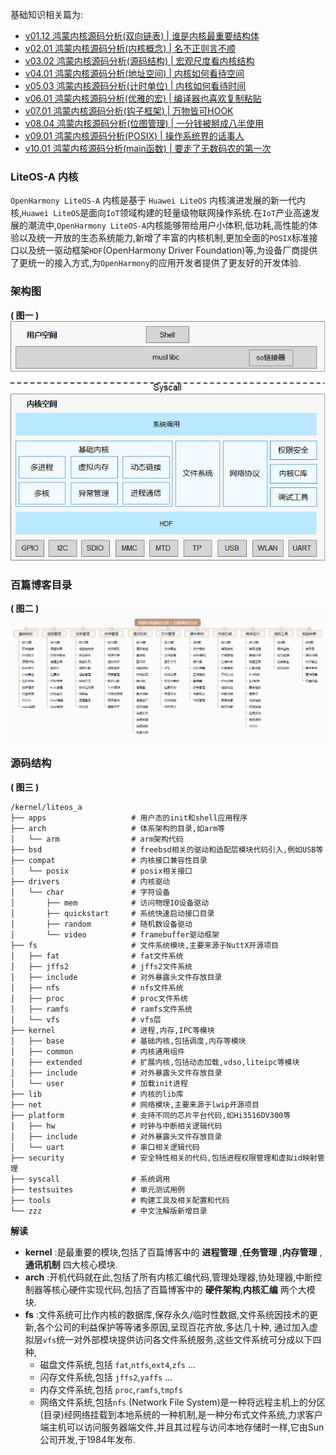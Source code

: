 
基础知识相关篇为: 

* [v01.12 鸿蒙内核源码分析(双向链表) | 谁是内核最重要结构体](/blog/01.md)
* [v02.01 鸿蒙内核源码分析(内核概念) | 名不正则言不顺](/blog/02.md)
* [v03.02 鸿蒙内核源码分析(源码结构) | 宏观尺度看内核结构](/blog/03.md)
* [v04.01 鸿蒙内核源码分析(地址空间) | 内核如何看待空间](/blog/04.md)
* [v05.03 鸿蒙内核源码分析(计时单位) | 内核如何看待时间](/blog/05.md)
* [v06.01 鸿蒙内核源码分析(优雅的宏) | 编译器也喜欢复制粘贴 ](/blog/06.md)
* [v07.01 鸿蒙内核源码分析(钩子框架) | 万物皆可HOOK ](/blog/07.md)
* [v08.04 鸿蒙内核源码分析(位图管理) | 一分钱被掰成八半使用](/blog/08.md)
* [v09.01 鸿蒙内核源码分析(POSIX) | 操作系统界的话事人 ](/blog/09.md)
* [v10.01 鸿蒙内核源码分析(main函数) | 要走了无数码农的第一次 ](/blog/10.md)


### LiteOS-A 内核

`OpenHarmony LiteOS-A` 内核是基于 `Huawei LiteOS` 内核演进发展的新一代内核,`Huawei LiteOS`是面向`IoT`领域构建的轻量级物联网操作系统.在`IoT`产业高速发展的潮流中,`OpenHarmony LiteOS-A`内核能够带给用户小体积,低功耗,高性能的体验以及统一开放的生态系统能力,新增了丰富的内核机制,更加全面的`POSIX`标准接口以及统一驱动框架`HDF`(OpenHarmony Driver Foundation)等,为设备厂商提供了更统一的接入方式,为`OpenHarmony`的应用开发者提供了更友好的开发体验.

### 架构图

**( 图一 )**
![](./assets/3/LiteOS-A.png)

### 百篇博客目录

**( 图二 )**
![](./assets/common/cate.png)

### 源码结构

**( 图三 )**

```shell
/kernel/liteos_a
├── apps                   # 用户态的init和shell应用程序
├── arch                   # 体系架构的目录,如arm等
│   └── arm                # arm架构代码
├── bsd                    # freebsd相关的驱动和适配层模块代码引入,例如USB等
├── compat                 # 内核接口兼容性目录
│   └── posix              # posix相关接口
├── drivers                # 内核驱动
│   └── char               # 字符设备
│       ├── mem            # 访问物理IO设备驱动
│       ├── quickstart     # 系统快速启动接口目录
│       ├── random         # 随机数设备驱动
│       └── video          # framebuffer驱动框架
├── fs                     # 文件系统模块,主要来源于NuttX开源项目
│   ├── fat                # fat文件系统
│   ├── jffs2              # jffs2文件系统
│   ├── include            # 对外暴露头文件存放目录
│   ├── nfs                # nfs文件系统
│   ├── proc               # proc文件系统
│   ├── ramfs              # ramfs文件系统
│   └── vfs                # vfs层
├── kernel                 # 进程,内存,IPC等模块
│   ├── base               # 基础内核,包括调度,内存等模块
│   ├── common             # 内核通用组件
│   ├── extended           # 扩展内核,包括动态加载,vdso,liteipc等模块
│   ├── include            # 对外暴露头文件存放目录
│   └── user               # 加载init进程
├── lib                    # 内核的lib库
├── net                    # 网络模块,主要来源于lwip开源项目
├── platform               # 支持不同的芯片平台代码,如Hi3516DV300等
│   ├── hw                 # 时钟与中断相关逻辑代码
│   ├── include            # 对外暴露头文件存放目录
│   └── uart               # 串口相关逻辑代码
├── security               # 安全特性相关的代码,包括进程权限管理和虚拟id映射管理
├── syscall                # 系统调用 
├── testsuites             # 单元测试用例 
├── tools                  # 构建工具及相关配置和代码
└── zzz                    # 中文注解版新增目录
```

**解读**

* **kernel** :是最重要的模块,包括了百篇博客中的 **进程管理** ,**任务管理** ,**内存管理** ,**通讯机制** 四大核心模块.
* **arch** :开机代码就在此,包括了所有内核汇编代码,管理处理器,协处理器,中断控制器等核心硬件实现代码,包括了百篇博客中的 **硬件架构**,**内核汇编** 两个大模块.
* **fs** :文件系统可比作内核的数据库,保存永久/临时性数据,文件系统因技术的更新,各个公司的利益保护等等诸多原因,呈现百花齐放,多达几十种, 通过加入虚拟层`vfs`统一对外部模块提供访问各文件系统服务,这些文件系统可分成以下四种,
  * 磁盘文件系统,包括 `fat`,`ntfs`,`ext4`,`zfs` ...
  * 闪存文件系统,包括 `jffs2`,`yaffs` ...
  * 内存文件系统,包括 `proc`,`ramfs`,`tmpfs`  
  * 网络文件系统,包括`nfs` (Network File System)是一种将远程主机上的分区(目录)经网络挂载到本地系统的一种机制,是一种分布式文件系统,力求客户端主机可以访问服务器端文件,并且其过程与访问本地存储时一样,它由Sun公司开发,于1984年发布.

